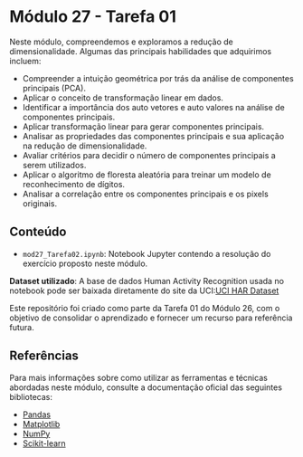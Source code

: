 # Módulo 27 - Tarefa 01

Neste módulo, compreendemos e exploramos a redução de dimensionalidade. Algumas das principais habilidades que adquirimos incluem:
- Compreender a intuição geométrica por trás da análise de componentes principais (PCA).
- Aplicar o conceito de transformação linear em dados.
- Identificar a importância dos auto vetores e auto valores na análise de componentes principais.
- Aplicar transformação linear para gerar componentes principais.
- Analisar as propriedades das componentes principais e sua aplicação na redução de dimensionalidade.
- Avaliar critérios para decidir o número de componentes principais a serem utilizados.
- Aplicar o algoritmo de floresta aleatória para treinar um modelo de reconhecimento de dígitos.
- Analisar a correlação entre os componentes principais e os pixels originais.

## Conteúdo
- `mod27_Tarefa02.ipynb`: Notebook Jupyter contendo a resolução do exercício proposto neste módulo.

**Dataset utilizado**: A base de dados Human Activity Recognition usada no notebook pode ser baixada diretamente do site da UCI:[UCI HAR Dataset](https://archive.ics.uci.edu/dataset/240/human+activity+recognition+using+smartphones)

Este repositório foi criado como parte da Tarefa 01 do Módulo 26, com o objetivo de consolidar o aprendizado e fornecer um recurso para referência futura.

## Referências

Para mais informações sobre como utilizar as ferramentas e técnicas abordadas neste módulo, consulte a documentação oficial das seguintes bibliotecas:

- [Pandas](https://pandas.pydata.org/docs/)
- [Matplotlib](https://matplotlib.org/stable/contents.html)
- [NumPy](https://numpy.org/doc/)
- [Scikit-learn](https://scikit-learn.org/stable/)
